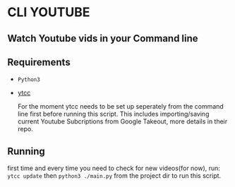 # CLI YOUTUBE

## Watch Youtube vids in your Command line

## Requirements

- `Python3`
- [ytcc](https://github.com/woefe/ytcc)

  For the moment ytcc needs to be set up seperately from the command line first before running this script.
  This includes importing/saving current Youtube Subcriptions from Google Takeout, more details in their repo.

## Running

first time and every time you need to check for new videos(for now), run:
`ytcc update`
then
`python3 ./main.py` from the project dir to run this script.
